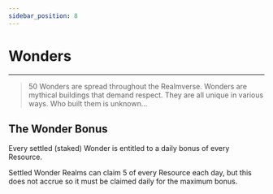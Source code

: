 ```yaml
---
sidebar_position: 8
---
```


# Wonders
---

> 50 Wonders are spread throughout the Realmverse. Wonders are mythical buildings that demand respect. They are all unique in various ways. Who built them is unknown...



## The Wonder Bonus

Every settled (staked) Wonder is entitled to a daily bonus of every Resource. 

Settled Wonder Realms can claim 5 of every Resource each day, but this does not accrue so it must be claimed daily for the maximum bonus.  
